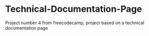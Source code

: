 # Technical-Documentation-Page
Project number 4 from freecodecamp, project based on a technical documentation page
